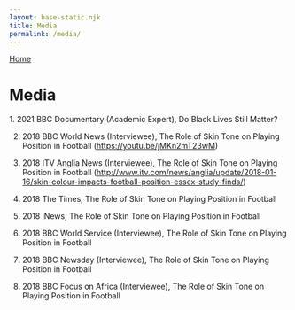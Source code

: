 ```yaml
---
layout: base-static.njk
title: Media
permalink: /media/
---
```

[Home](https://johnmills.netlify.app)
<h1>Media</h1>
1.  2021
    BBC Documentary (Academic Expert), Do Black Lives Still Matter?

2.  2018
    BBC World News (Interviewee), The Role of Skin Tone on Playing Position in Football (<https://youtu.be/jMKn2mT23wM>)

3.  2018
    ITV Anglia News (Interviewee), The Role of Skin Tone on Playing Position in Football (<http://www.itv.com/news/anglia/update/2018-01-16/skin-colour-impacts-football-position-essex-study-finds/>)

4.  2018
    The Times, The Role of Skin Tone on Playing Position in Football

5.  2018
    iNews, The Role of Skin Tone on Playing Position in Football

6.  2018
    BBC World Service (Interviewee), The Role of Skin Tone on Playing Position in Football

7.  2018
    BBC Newsday (Interviewee), The Role of Skin Tone on Playing Position in Football

8.  2018
    BBC Focus on Africa (Interviewee), The Role of Skin Tone on Playing Position in Football
